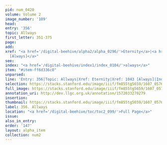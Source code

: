 ```yaml
---
pid: num_0420
volume: Volume 2
image_number: '109'
head:
entry: '356'
topic: Allways
first_letter: 351-375
page:
add:
xref: "<a href='/digital-beehive/alpha2/alpha_0296/'>Eternity</a>|<a href='/digital-beehive/num5/num_1395/'>1043
  [Always]</a>"
see:
index: "<a href='/digital-beehive/index1/index_0104/'>always</a>"
item: "#item-ff6d336c0"
unparsed:
line: 'Entry: 356|Topic: Allways|Xref: Eternity|Xref: 1043 [Always]|Index: always|#item-ff6d336c0'
selection: https://stacks.stanford.edu/image/iiif/fm855tg5659/1607_0576/356,3810,2968,626/full/0/default.jpg
full_image: https://stacks.stanford.edu/image/iiif/fm855tg5659/1607_0576/full/full/0/default.jpg
annotation_uri: http://dev.llgc.org.uk/annotation/1572033270279
insertion:
thumbnail: https://stacks.stanford.edu/image/iiif/fm855tg5659/1607_0576/356,3810,600,180/250,/0/default.jpg
label: 356. Allways
location: "<a href='/digital-beehive/toc/toc2_099/'>Full Page</a>"
issue:
also_in_entry:
order: '147'
layout: alpha_item
collection: num2
---
```

